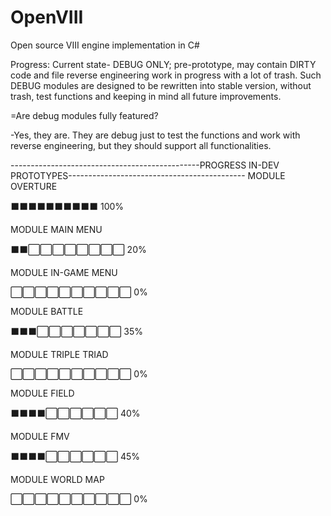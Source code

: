 # OpenVIII
Open source VIII engine implementation in C#


Progress:
Current state- DEBUG ONLY; pre-prototype, may contain DIRTY code and file reverse engineering work in progress with a lot of trash. 
Such DEBUG modules are designed to be rewritten into stable version, without trash, test functions and keeping in mind all future improvements.

=Are debug modules fully featured?

-Yes, they are. They are debug just to test the functions and work with reverse engineering, but they should support all functionalities.

-----------------------------------------------PROGRESS IN-DEV PROTOTYPES--------------------------------------------
MODULE OVERTURE

⬛⬛⬛⬛⬛⬛⬛⬛⬛⬛ 100% 

MODULE MAIN MENU

⬛⬛⬜⬜⬜⬜⬜⬜⬜⬜ 20%

MODULE IN-GAME MENU

⬜⬜⬜⬜⬜⬜⬜⬜⬜⬜ 0%

MODULE BATTLE

⬛⬛⬛⬜⬜⬜⬜⬜⬜⬜ 35%

MODULE TRIPLE TRIAD

⬜⬜⬜⬜⬜⬜⬜⬜⬜⬜ 0%

MODULE FIELD

⬛⬛⬛⬛⬜⬜⬜⬜⬜⬜ 40%

MODULE FMV

⬛⬛⬛⬛⬜⬜⬜⬜⬜⬜ 45%

MODULE WORLD MAP

⬜⬜⬜⬜⬜⬜⬜⬜⬜⬜ 0%
